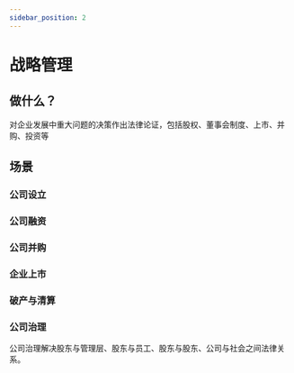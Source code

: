 ```yaml
---
sidebar_position: 2
---
```


# 战略管理


## 做什么？

对企业发展中重大问题的决策作出法律论证，包括股权、董事会制度、上市、并购、投资等

## 场景

### 公司设立
### 公司融资
### 公司并购
### 企业上市
### 破产与清算 
### 公司治理

公司治理解决股东与管理层、股东与员工、股东与股东、公司与社会之间法律关系。  
